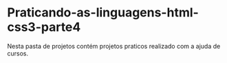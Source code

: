 # Praticando-as-linguagens-html-css3-parte4
  Nesta pasta de projetos contém projetos praticos realizado com a ajuda de cursos.
